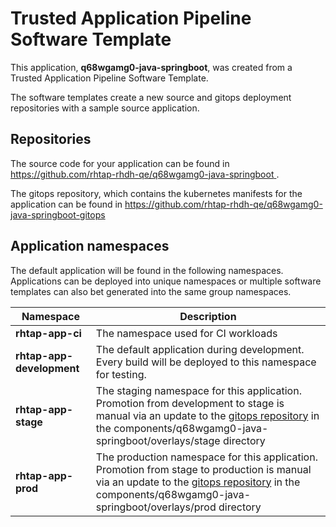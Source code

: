 # Trusted Application Pipeline Software Template

This application, **q68wgamg0-java-springboot**, was created from a Trusted Application Pipeline Software Template.

The software templates create a new source and gitops deployment repositories with a sample source application. 

## Repositories

The source code for your application can be found in [https://github.com/rhtap-rhdh-qe/q68wgamg0-java-springboot ](https://github.com/rhtap-rhdh-qe/q68wgamg0-java-springboot ).
 
The gitops repository, which contains the kubernetes manifests for the application can be found in 
[https://github.com/rhtap-rhdh-qe/q68wgamg0-java-springboot-gitops ](https://github.com/rhtap-rhdh-qe/q68wgamg0-java-springboot-gitops ) 

## Application namespaces 

The default application will be found in the following namespaces. Applications can be deployed into unique namespaces or multiple software templates can also bet generated into the same group namespaces.  

|  Namespace   |  Description   |  
| -------- | -------- |
| **rhtap-app-ci** | The namespace used for CI workloads |
| **rhtap-app-development** | The default application during development. Every build will be deployed to this namespace for testing. |
| **rhtap-app-stage** | The staging namespace for this application. Promotion from development to stage is manual via an update to the [gitops repository](https://github.com/rhtap-rhdh-qe/q68wgamg0-java-springboot-gitops ) in the components/q68wgamg0-java-springboot/overlays/stage directory |
| **rhtap-app-prod** | The production namespace for this application. Promotion from stage to production is manual via an update to the [gitops repository](https://github.com/rhtap-rhdh-qe/q68wgamg0-java-springboot-gitops ) in the components/q68wgamg0-java-springboot/overlays/prod directory |